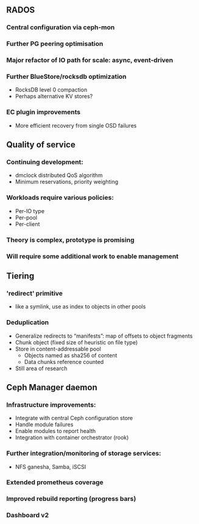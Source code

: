<!-- .slide: data-state="section-break" id="section-break-2" data-menu-title="Ceph Mimic" data-background-image="images/ceph-mimic_full.jpg" data-background-size="cover" data-timing="10s" -->


<!-- .slide: data-state="normal" id="ceph-mimic-1" data-timing="20s" data-menu-title="RADOS" -->
## RADOS

### Central configuration via ceph-mon

### Further PG peering optimisation

### Major refactor of IO path for scale: async, event-driven

### Further BlueStore/rocksdb optimization
* RocksDB level 0 compaction
* Perhaps alternative KV stores?

### EC plugin improvements
* More efficient recovery from single OSD failures


<!-- .slide: data-state="normal" id="ceph-mimic-2" data-timing="20s" data-menu-title="QoS" -->
## Quality of service

### Continuing development:
* dmclock distributed QoS algorithm
* Minimum reservations, priority weighting

### Workloads require various policies:
* Per-IO type
* Per-pool
* Per-client

### Theory is complex, prototype is promising
### Will require some additional work to enable management


<!-- .slide: data-state="normal" id="ceph-mimic-3" data-timing="20s" data-menu-title="Tiering" -->
## Tiering

### 'redirect' primitive
* like a symlink, use as index to objects in other pools

### Deduplication
* Generalize redirects to “manifests”: map of offsets to object fragments
* Chunk object (fixed size of heuristic on file type)
* Store in content-addressable pool
  * Objects named as sha256 of content
  * Data chunks reference counted
* Still area of research


<!-- .slide: data-state="normal" id="ceph-mimic-4" data-timing="20s" data-menu-title="Ceph MGR" -->
## Ceph Manager daemon

### Infrastructure improvements:
* Integrate with central Ceph configuration store
* Handle module failures
* Enable modules to report health
* Integration with container orchestrator (rook)

### Further integration/monitoring of storage services:
* NFS ganesha, Samba, iSCSI

### Extended prometheus coverage
### Improved rebuild reporting (progress bars)
### Dashboard v2

